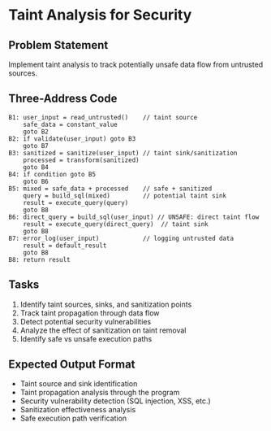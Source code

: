 # Taint Analysis for Security

## Problem Statement
Implement taint analysis to track potentially unsafe data flow from untrusted sources.

## Three-Address Code
```
B1: user_input = read_untrusted()    // taint source
    safe_data = constant_value
    goto B2
B2: if validate(user_input) goto B3
    goto B7
B3: sanitized = sanitize(user_input) // taint sink/sanitization
    processed = transform(sanitized)
    goto B4
B4: if condition goto B5
    goto B6
B5: mixed = safe_data + processed    // safe + sanitized
    query = build_sql(mixed)         // potential taint sink
    result = execute_query(query)
    goto B8
B6: direct_query = build_sql(user_input) // UNSAFE: direct taint flow
    result = execute_query(direct_query)  // taint sink
    goto B8
B7: error_log(user_input)            // logging untrusted data
    result = default_result
    goto B8
B8: return result
```

## Tasks
1. Identify taint sources, sinks, and sanitization points
2. Track taint propagation through data flow
3. Detect potential security vulnerabilities
4. Analyze the effect of sanitization on taint removal
5. Identify safe vs unsafe execution paths

## Expected Output Format
- Taint source and sink identification
- Taint propagation analysis through the program
- Security vulnerability detection (SQL injection, XSS, etc.)
- Sanitization effectiveness analysis
- Safe execution path verification